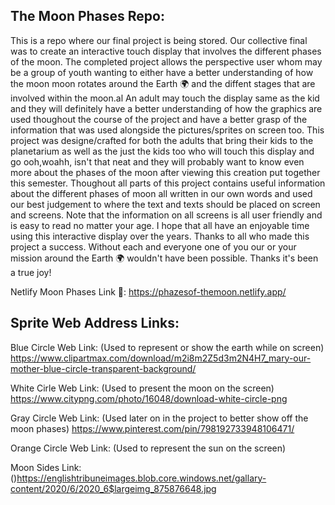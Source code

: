 ## The Moon Phases Repo:

This is a repo where our final project is being stored. Our collective final was to create an interactive touch display that involves the different phases of the moon.
The completed project allows the perspective user whom may be a group of youth wanting to either have a better understanding of how the moon moon rotates around the Earth 🌍 and the diffent stages that are involved within the moon.al An adult may touch the display same as the kid and they will definitely have a better understanding of how the graphics are used thoughout the course of the project and have a better grasp of the information that was used alongside the pictures/sprites on screen too. This project was designe/crafted for both the adults that bring their kids to the planetarium as well as the just the kids too who will touch this display and go ooh,woahh, isn't that neat and they will probably want to know even more about the phases of the moon after viewing this creation put together this semester. Thoughout all parts of this project contains useful information about the different phases of moon all written in our own words and used our best judgement to where the text and texts should be placed on screen and screens. Note that the information on all screens is all user friendly and is easy to read no matter your age. I hope that all have an enjoyable time using this interactive display over the years. Thanks to all who made this project a success. Without each and everyone one of you our or your mission around the Earth 🌍 wouldn't have been possible. Thanks it's been a true joy!


Netlify Moon Phases Link 🔗: 
https://phazesof-themoon.netlify.app/

## Sprite Web Address Links: 

Blue Circle Web Link: (Used to represent or show the earth while on screen)
https://www.clipartmax.com/download/m2i8m2Z5d3m2N4H7_mary-our-mother-blue-circle-transparent-background/

White Cirle Web Link: (Used to present the moon on the screen)
https://www.citypng.com/photo/16048/download-white-circle-png 

Gray Circle Web Link: (Used later on in the project to better show off the moon phases)
https://www.pinterest.com/pin/798192733948106471/

Orange Circle Web Link: (Used to represent the sun on the screen)

Moon Sides Link: ()https://englishtribuneimages.blob.core.windows.net/gallary-content/2020/6/2020_6$largeimg_875876648.jpg 


